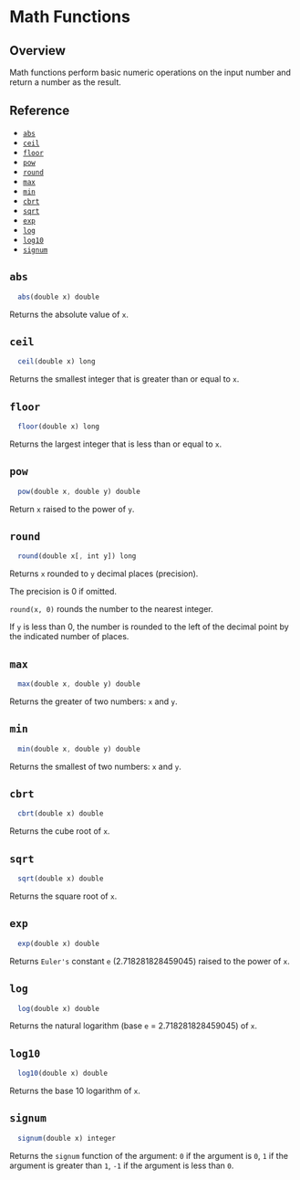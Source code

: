 # Math Functions

## Overview

Math functions perform basic numeric operations on the input number and return a number as the result.

## Reference

* [`abs`](#abs)
* [`ceil`](#ceil)
* [`floor`](#floor)
* [`pow`](#pow)
* [`round`](#round)
* [`max`](#max)
* [`min`](#min)
* [`cbrt`](#cbrt)
* [`sqrt`](#sqrt)
* [`exp`](#exp)
* [`log`](#log)
* [`log10`](#log10)
* [`signum`](#signum)

## `abs`

```javascript
  abs(double x) double
```

Returns the absolute value of `x`.

## `ceil`

```javascript
  ceil(double x) long
```

Returns the smallest integer that is greater than or equal to `x`.

## `floor`

```javascript
  floor(double x) long
```

Returns the largest integer that is less than or equal to `x`.

## `pow`

```javascript
  pow(double x, double y) double
```

Return `x` raised to the power of `y`.

## `round`

```javascript
  round(double x[, int y]) long
```

Returns `x` rounded to `y` decimal places (precision).

The precision is 0 if omitted.

`round(x, 0)` rounds the number to the nearest integer.

If `y` is less than 0, the number is rounded to the left of the decimal point by the indicated number of places.

## `max`

```javascript
  max(double x, double y) double
```

Returns the greater of two numbers: `x` and `y`.

## `min`

```javascript
  min(double x, double y) double
```

Returns the smallest of two numbers: `x` and `y`.

## `cbrt`

```javascript
  cbrt(double x) double
```

Returns the cube root of `x`.

## `sqrt`

```javascript
  sqrt(double x) double
```

Returns the square root of `x`.

## `exp`

```javascript
  exp(double x) double
```

Returns `Euler's` constant `e` (2.718281828459045) raised to the power of `x`.

## `log`

```javascript
  log(double x) double
```

Returns the natural logarithm (base `e` = 2.718281828459045) of `x`.

## `log10`

```javascript
  log10(double x) double
```

Returns the base 10 logarithm of `x`.

## `signum`

```javascript
  signum(double x) integer
```

Returns the `signum` function of the argument: `0` if the argument is `0`, `1` if the argument is greater than `1`, `-1` if the argument is less than `0`.